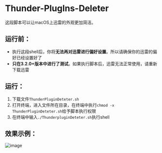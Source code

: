 # Thunder-PlugIns-Deleter
这段脚本可以让macOS上迅雷的外观更加简洁。
## 运行前：
* 执行这段shell后，你将**无法再对迅雷进行偏好设置**。所以请确保你的迅雷的偏好已经设置好了
* **只在3.2.0+版本中进行了测试**。如果执行脚本后，迅雷无法正常使用，请重新下载迅雷


## 运行：
1. 下载文件`ThunderPluginDeteter.sh`
2. 打开终端，进入文件所在目录，在终端中执行`chmod -x ThunderPluginDeteter.sh`给予脚本执行权限
3. 在终端中输入`./ThunderpluginDeteter.sh`执行shell

## 效果示例：
![image](https://github.com/ludanxer/Thunder-PlugIns-Deleter/raw/master/images/image.jpg)

